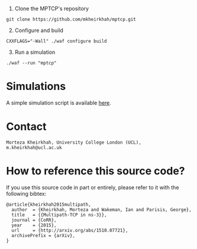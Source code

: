
1. Clone the MPTCP's repository

``` 
git clone https://github.com/mkheirkhah/mptcp.git
```

2. Configure and build 

``` 
CXXFLAGS="-Wall" ./waf configure build 
```

3. Run a simulation

``` 
./waf --run "mptcp"
```

# Simulations

A simple simulation script is available [here](./scratch/).

# Contact

```
Morteza Kheirkhah, University College London (UCL), m.kheirkhah@ucl.ac.uk
```

# How to reference this source code?

If you use this source code in part or entirely, please refer to it
with the following bibtex:

```
@article{kheirkhah2015multipath,
  author  = {Kheirkhah, Morteza and Wakeman, Ian and Parisis, George},
  title   = {{Multipath-TCP in ns-3}},
  journal = {CoRR},
  year    = {2015},
  url     = {http://arxiv.org/abs/1510.07721},
  archivePrefix = {arXiv},
}
```



